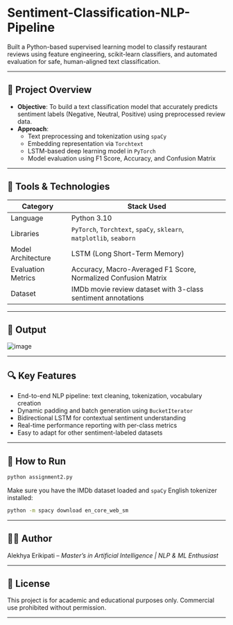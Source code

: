 # Sentiment-Classification-NLP-Pipeline
Built a Python-based supervised learning model to classify restaurant reviews using feature engineering, scikit-learn classifiers, and automated evaluation for safe, human-aligned text classification.

---

## 📌 Project Overview

- **Objective**: To build a text classification model that accurately predicts sentiment labels (Negative, Neutral, Positive) using preprocessed review data.
- **Approach**:
  - Text preprocessing and tokenization using `spaCy`
  - Embedding representation via `Torchtext`
  - LSTM-based deep learning model in `PyTorch`
  - Model evaluation using F1 Score, Accuracy, and Confusion Matrix

---

## 🧰 Tools & Technologies

| Category             | Stack Used                                                                 |
|----------------------|----------------------------------------------------------------------------|
| Language             | Python 3.10                                                                 |
| Libraries            | `PyTorch`, `Torchtext`, `spaCy`, `sklearn`, `matplotlib`, `seaborn`        |
| Model Architecture   | LSTM (Long Short-Term Memory)                                               |
| Evaluation Metrics   | Accuracy, Macro-Averaged F1 Score, Normalized Confusion Matrix             |
| Dataset              | IMDb movie review dataset with 3-class sentiment annotations               |

---

## 🧪 Output
![image](https://github.com/user-attachments/assets/10138b1a-d59d-48d0-b6ed-5c2ccac15b1f)

---

## 🔍 Key Features

* End-to-end NLP pipeline: text cleaning, tokenization, vocabulary creation
* Dynamic padding and batch generation using `BucketIterator`
* Bidirectional LSTM for contextual sentiment understanding
* Real-time performance reporting with per-class metrics
* Easy to adapt for other sentiment-labeled datasets

---
## 🚀 How to Run

```bash
python assignment2.py
```

Make sure you have the IMDb dataset loaded and `spaCy` English tokenizer installed:

```bash
python -m spacy download en_core_web_sm
```

---

## 👩‍💻 Author

Alekhya Erikipati – *Master’s in Artificial Intelligence | NLP & ML Enthusiast*

---

## 📎 License

This project is for academic and educational purposes only. Commercial use prohibited without permission.

---

